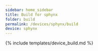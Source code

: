 ```yaml
---
sidebar: home_sidebar
title: Build for sphynx
folder: build
permalink: /devices/sphynx/build
device: sphynx
---
```

{% include templates/device_build.md %}
